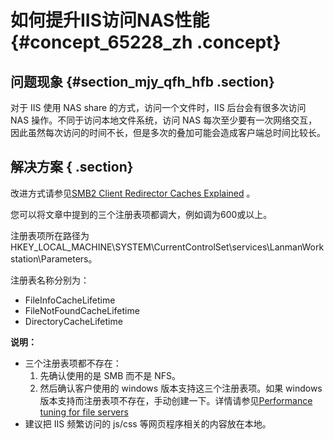 # 如何提升IIS访问NAS性能 {#concept_65228_zh .concept}

## 问题现象 {#section_mjy_qfh_hfb .section}

对于 IIS 使用 NAS share 的方式，访问一个文件时，IIS 后台会有很多次访问 NAS 操作。不同于访问本地文件系统，访问 NAS 每次至少要有一次网络交互，因此虽然每次访问的时间不长，但是多次的叠加可能会造成客户端总时间比较长。

## 解决方案 { .section}

改进方式请参见[SMB2 Client Redirector Caches Explained](https://docs.microsoft.com/en-us/previous-versions/windows/it-pro/windows-7/ff686200(v=ws.10)) 。

您可以将文章中提到的三个注册表项都调大，例如调为600或以上。

注册表项所在路径为HKEY\_LOCAL\_MACHINE\\SYSTEM\\CurrentControlSet\\services\\LanmanWorkstation\\Parameters。

注册表名称分别为：

-   FileInfoCacheLifetime
-   FileNotFoundCacheLifetime
-   DirectoryCacheLifetime

**说明：** 

-   三个注册表项都不存在：
    1.  先确认使用的是 SMB 而不是 NFS。
    2.  然后确认客户使用的 windows 版本支持这三个注册表项。如果 windows 版本支持而注册表项不存在，手动创建一下。详情请参见[Performance tuning for file servers](https://docs.microsoft.com/en-us/windows-server/administration/performance-tuning/role/file-server/)
-   建议把 IIS 频繁访问的 js/css 等网页程序相关的内容放在本地。

